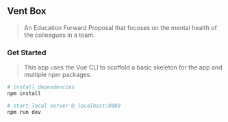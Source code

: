 ## Vent Box

> An Education Forward Proposal that focoses on the mental health of the colleagues in a team.

### Get Started

> This app uses the Vue CLI to scaffold a basic skeleton for the app and multiple npm packages.

``` bash
# install dependencies
npm install

# start local server @ localhost:8080
npm run dev
```
